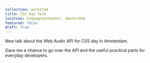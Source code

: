 ```yaml
---
collection: workItem
title: CSS Day Talk
location: Compagnietheater, Amsterdam
featured: false
draft: true
---
```


New talk about the Web Audio API for CSS day in Amsterdam.

Gave me a chance to go over the API and the useful practical parts for everyday developers.
